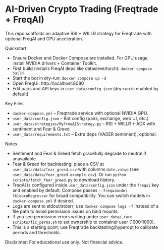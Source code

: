 # AI-Driven Crypto Trading (Freqtrade + FreqAI)

This repo scaffolds an adaptive RSI + WILLR strategy for Freqtrade with optional FreqAI and GPU acceleration.

Quickstart
- Ensure Docker and Docker Compose are installed. For GPU usage, install NVIDIA drivers + Container Toolkit.
- First build (installs FreqAI deps like datasieve/torch): `docker compose build`
- Start the bot in dry-run: `docker compose up -d`
- Open FreqUI: http://localhost:8080
- Edit pairs and API keys in `user_data/config.json` (dry-run is enabled by default)

Key Files
- `docker-compose.yml` – Freqtrade service with optional NVIDIA GPU.
- `user_data/config.json` – Bot config (pairs, exchange, web UI, etc.).
- `user_data/strategies/MyFreqAIStrategy.py` – RSI + WILLR + ADX with sentiment and Fear & Greed.
- `user_data/requirements.txt` – Extra deps (VADER sentiment), optional.

Notes
- Sentiment and Fear & Greed fetch gracefully degrade to neutral if unavailable.
- Fear & Greed for backtesting: place a CSV at `user_data/data/fear_greed.csv` with columns `date,value` (see `user_data/data/fear_greed.example.csv`). Or run `python scripts/fetch_fear_greed.py` to download history.
- FreqAI is configured inside `user_data/config.json` under the `freqai` key and enabled by default. Compose passes `--freqaimodel SklearnRegressor` for broad compatibility. You can switch models in `docker-compose.yml` if desired.
- Logs are sent to stdout/stderr; use `docker compose logs -f` instead of a file path to avoid permission issues on bind mounts.
- If you see permission errors writing under `user_data/`, run: `scripts/fix_perms.sh` to set ownership to container user (1000:1000).
- This is a starting point; use Freqtrade backtesting/hyperopt to calibrate periods and thresholds.

Disclaimer: For educational use only. Not financial advice.
